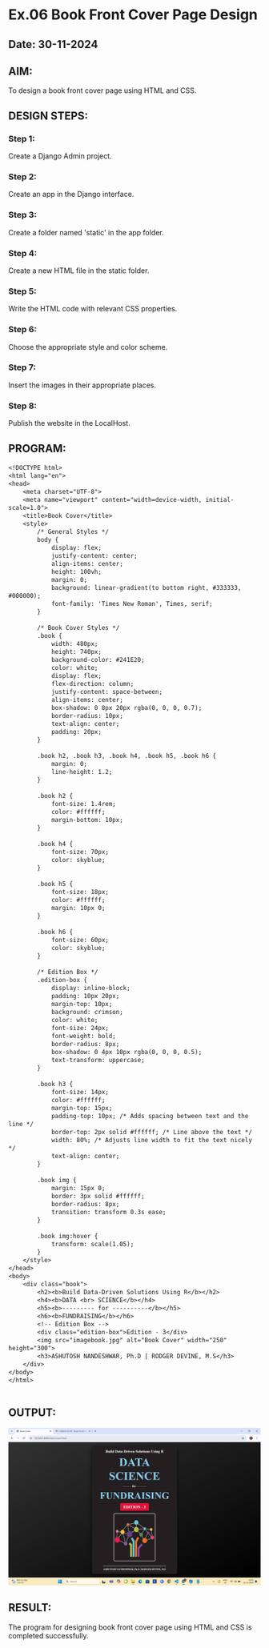 # Ex.06 Book Front Cover Page Design
## Date: 30-11-2024

## AIM:
To design a book front cover page using HTML and CSS.

## DESIGN STEPS:

### Step 1:
Create a Django Admin project.

### Step 2:
Create an app in the Django interface.

### Step 3:
Create a folder named 'static' in the app folder.

### Step 4:
Create a new HTML file in the static folder.

### Step 5:
Write the HTML code with relevant CSS properties.

### Step 6:
Choose the appropriate style and color scheme.

### Step 7:
Insert the images in their appropriate places.

### Step 8:
Publish the website in the LocalHost.

## PROGRAM:
```
<!DOCTYPE html>
<html lang="en">
<head>
    <meta charset="UTF-8">
    <meta name="viewport" content="width=device-width, initial-scale=1.0">
    <title>Book Cover</title>
    <style>
        /* General Styles */
        body {
            display: flex;
            justify-content: center;
            align-items: center;
            height: 100vh;
            margin: 0;
            background: linear-gradient(to bottom right, #333333, #000000);
            font-family: 'Times New Roman', Times, serif;
        }

        /* Book Cover Styles */
        .book {
            width: 480px;
            height: 740px;
            background-color: #241E20;
            color: white;
            display: flex;
            flex-direction: column;
            justify-content: space-between;
            align-items: center;
            box-shadow: 0 8px 20px rgba(0, 0, 0, 0.7);
            border-radius: 10px;
            text-align: center;
            padding: 20px;
        }

        .book h2, .book h3, .book h4, .book h5, .book h6 {
            margin: 0;
            line-height: 1.2;
        }

        .book h2 {
            font-size: 1.4rem;
            color: #ffffff;
            margin-bottom: 10px;
        }

        .book h4 {
            font-size: 70px;
            color: skyblue;
        }

        .book h5 {
            font-size: 18px;
            color: #ffffff;
            margin: 10px 0;
        }

        .book h6 {
            font-size: 60px;
            color: skyblue;
        }

        /* Edition Box */
        .edition-box {
            display: inline-block;
            padding: 10px 20px;
            margin-top: 10px;
            background: crimson;
            color: white;
            font-size: 24px;
            font-weight: bold;
            border-radius: 8px;
            box-shadow: 0 4px 10px rgba(0, 0, 0, 0.5);
            text-transform: uppercase;
        }

        .book h3 {
            font-size: 14px;
            color: #ffffff;
            margin-top: 15px;
            padding-top: 10px; /* Adds spacing between text and the line */
            border-top: 2px solid #ffffff; /* Line above the text */
            width: 80%; /* Adjusts line width to fit the text nicely */
            text-align: center;
        }

        .book img {
            margin: 15px 0;
            border: 3px solid #ffffff;
            border-radius: 8px;
            transition: transform 0.3s ease;
        }

        .book img:hover {
            transform: scale(1.05);
        }
    </style>
</head>
<body>
    <div class="book">
        <h2><b>Build Data-Driven Solutions Using R</b></h2>
        <h4><b>DATA <br> SCIENCE</b></h4>
        <h5><b>--------- for ----------</b></h5>
        <h6><b>FUNDRAISING</b></h6>
        <!-- Edition Box -->
        <div class="edition-box">Edition - 3</div>
        <img src="imagebook.jpg" alt="Book Cover" width="250" height="300">
        <h3>ASHUTOSH NANDESHWAR, Ph.D | RODGER DEVINE, M.S</h3>
    </div>
</body>
</html>


```

## OUTPUT:

![alt text](<Screenshot 2024-12-01 124550.png>)


## RESULT:
The program for designing book front cover page using HTML and CSS is completed successfully.
